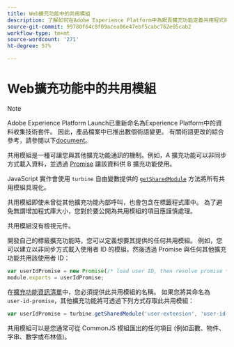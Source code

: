 ```yaml
---
title: Web擴充功能中的共用模組
description: 了解如何在Adobe Experience Platform中為網頁擴充功能定義共用程式庫模組。
source-git-commit: 99780f64c8f09acea06e47ebf5cabc762e05cab2
workflow-type: tm+mt
source-wordcount: '271'
ht-degree: 57%

---
```


# Web擴充功能中的共用模組

>[!NOTE]
>
>Adobe Experience Platform Launch已重新命名為Experience Platform中的資料收集技術套件。 因此，產品檔案中已推出數個術語變更。 有關術語更改的綜合參考，請參閱以下[document](../../term-updates.md)。

共用模組是一種可讓您與其他擴充功能通訊的機制。例如，A 擴充功能可以非同步方式載入資料，並透過 [Promise](https://developer.mozilla.org/zh-TW/docs/Web/JavaScript/Reference/Global_Objects/Promise) 讓該資料供 B 擴充功能使用。

JavaScript 實作會使用 `turbine` 自由變數提供的 [`getSharedModule`](../turbine.md#shared) 方法將所有共用模組具現化。

共用模組即使未曾從其他擴充功能內部呼叫，也會包含在標籤程式庫中。 為了避免無謂增加程式庫大小，您對於要公開為共用模組的項目應謹慎處理。

共用模組沒有檢視元件。

開發自己的標籤擴充功能時，您可以定義想要其提供的任何共用模組。 例如，您可以建立以非同步方式載入使用者 ID 的模組，然後透過 Promise 與任何其他擴充功能共用該使用者 ID：

```javascript
var userIdPromise = new Promise(/* load user ID, then resolve promise */);
module.exports = userIdPromise;
```

在[擴充功能資訊清單](../manifest.md)中，您必須提供此共用模組的名稱。 如果您將其命名為 `user-id-promise`，其他擴充功能將可透過下列方式存取此共用模組：

```javascript
var userIdPromise = turbine.getSharedModule('user-extension', 'user-id-promise');
```

共用模組可以是您通常可從 CommonJS 模組匯出的任何項目 (例如函數、物件、字串、數字或布林值)。
